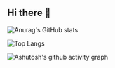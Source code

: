 ## Hi there 👋

<!--
**Alchuang22-dev/Alchuang22-dev** is a ✨ _special_ ✨ repository because its `README.md` (this file) appears on your GitHub profile.

Here are some ideas to get you started:

- 🔭 I’m currently working on ...
- 🌱 I’m currently learning ...
- 👯 I’m looking to collaborate on ...
- 🤔 I’m looking for help with ...
- 💬 Ask me about ...
- 📫 How to reach me: ...
- 😄 Pronouns: ...
- ⚡ Fun fact: ...
-->

![Anurag's GitHub stats](https://github-readme-stats.vercel.app/api?username=Alchuang22-dev)

![Top Langs](https://github-readme-stats.vercel.app/api/top-langs/?username=Alchuang22-dev)

![Ashutosh's github activity graph](https://github-readme-activity-graph.vercel.app/graph?username=Alchuang22-dev)
